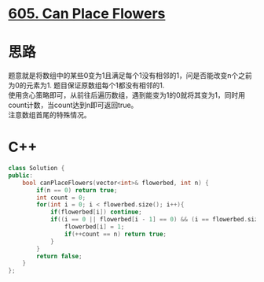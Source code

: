 # [605. Can Place Flowers](https://leetcode.com/problems/can-place-flowers/description/)
# 思路
题意就是将数组中的某些0变为1且满足每个1没有相邻的1，问是否能改变n个之前为0的元素为1. 题目保证原数组每个1都没有相邻的1.  
使用贪心策略即可，从前往后遍历数组，遇到能变为1的0就将其变为1，同时用count计数，当count达到n即可返回true。  
注意数组首尾的特殊情况。
# C++
```C++
class Solution {
public:
    bool canPlaceFlowers(vector<int>& flowerbed, int n) {
        if(n == 0) return true;
        int count = 0;
        for(int i = 0; i < flowerbed.size(); i++){
            if(flowerbed[i]) continue;
            if((i == 0 || flowerbed[i - 1] == 0) && (i == flowerbed.size() - 1 || flowerbed[i + 1] == 0)){
                flowerbed[i] = 1;
                if(++count == n) return true;
            }
        }
        return false;
    }
};
```
